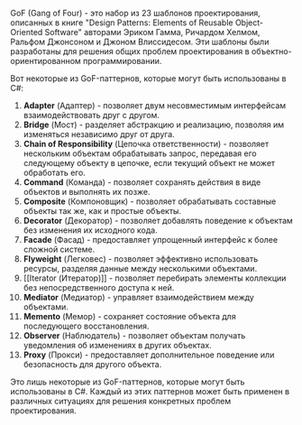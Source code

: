 GoF (Gang of Four) - это набор из 23 шаблонов проектирования, описанных в книге "Design Patterns: Elements of Reusable Object-Oriented Software" авторами Эриком Гамма, Ричардом Хелмом, Ральфом Джонсоном и Джоном Влиссидесом. Эти шаблоны были разработаны для решения общих проблем проектирования в объектно-ориентированном программировании.

Вот некоторые из GoF-паттернов, которые могут быть использованы в C#:

1. **Adapter** (Адаптер) - позволяет двум несовместимым интерфейсам взаимодействовать друг с другом.
2. **Bridge** (Мост) - разделяет абстракцию и реализацию, позволяя им изменяться независимо друг от друга.
3. **Chain of Responsibility** (Цепочка ответственности) - позволяет нескольким объектам обрабатывать запрос, передавая его следующему объекту в цепочке, если текущий объект не может обработать его.
4. **Command** (Команда) - позволяет сохранять действия в виде объектов и выполнять их позже.
5. **Composite** (Компоновщик) - позволяет обрабатывать составные объекты так же, как и простые объекты.
6. **Decorator** (Декоратор) - позволяет добавлять поведение к объектам без изменения их исходного кода.
7. **Facade** (Фасад) - предоставляет упрощенный интерфейс к более сложной системе.
8. **Flyweight** (Легковес) - позволяет эффективно использовать ресурсы, разделяя данные между несколькими объектами.
9. [[Iterator (Итератор)]] - позволяет перебирать элементы коллекции без непосредственного доступа к ней.
10. **Mediator** (Медиатор) - управляет взаимодействием между объектами.
11. **Memento** (Мемор) - сохраняет состояние объекта для последующего восстановления.
12. **Observer** (Наблюдатель) - позволяет объектам получать уведомления об изменениях в других объектах.
13. **Proxy** (Прокси) - предоставляет дополнительное поведение или безопасность для другого объекта.

Это лишь некоторые из GoF-паттернов, которые могут быть использованы в C#. Каждый из этих паттернов может быть применен в различных ситуациях для решения конкретных проблем проектирования.